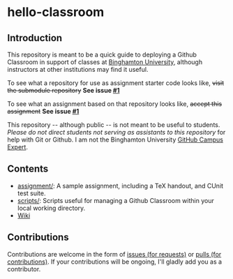 # hello-classroom

## Introduction
This repository is meant to be a quick guide to deploying a Github Classroom in support of classes at [Binghamton University](https://www.binghamton.edu/computer-science/index.html), although instructors at other institutions may find it useful.

To see what a repository for use as assignment starter code looks like, ~~visit the submodule repository~~ **See issue [#1](https://github.com/colematt/hello-classroom/issues/1)**

To see what an assignment based on that repository looks like, ~~accept this assignment~~ **See issue [#1](https://github.com/colematt/hello-classroom/issues/1)**

This repository -- although public -- is not meant to be useful to students. _Please do not direct students not serving as assistants to this repository_ for help with Git or Github. I am not the Binghamton University [GitHub Campus Expert](https://githubcampus.expert/).

## Contents

- [assignment/](./assignment/): A sample assignment, including a TeX handout, and CUnit test suite.
- [scripts/](./scripts/): Scripts useful for managing a Github Classroom within your local working directory.
- [Wiki](https://github.com/colematt/classroom-demo/wiki)

## Contributions

Contributions are welcome in the form of [issues (for requests)](https://github.com/colematt/classroom-demo/issues) or [pulls (for contributions)](https://github.com/colematt/classroom-demo/pulls). If your contributions will be ongoing, I'll gladly add you as a contributor.

